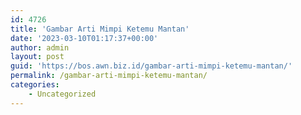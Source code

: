 ```yaml
---
id: 4726
title: 'Gambar Arti Mimpi Ketemu Mantan'
date: '2023-03-10T01:17:37+00:00'
author: admin
layout: post
guid: 'https://bos.awn.biz.id/gambar-arti-mimpi-ketemu-mantan/'
permalink: /gambar-arti-mimpi-ketemu-mantan/
categories:
    - Uncategorized
---
```


